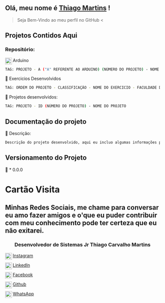 ## Olá, meu nome é [Thiago Martins](https://thiagostdio.github.io/site)  !

> Seja Bem-Vindo ao meu perfil no GitHub <

## Projetos Contidos Aqui

### Repositório:

<img align="left" alt="ThiagoStdio" width="22px" src="https://cdn.jsdelivr.net/npm/simple-icons@3.7.0/icons/arduino.svg" /> Arduino

```sh
TAG: PROJETO - A ("A" REFERENTE AO ARDUINO) (NÚMERO DO PROJETO) - NOME DO PROJETO
```

:closed_book: Exercicios Desenvolvidos

```sh
TAG: ORDEM DO PROJETO - CLASSIFICAÇÃO - NOME DO EXERCICIO - FACULDADE DO EXERCICIO
```

:orange_book: Projetos desenvolvidos:

```sh
TAG: PROJETO - ID (NÚMERO DO PROJETO) - NOME DO PROJETO
```

## Documentação do projeto 

:page_facing_up: Descrição:

```sh
Descrição do projeto desenvolvido, aqui eu incluo algumas informações para descrever o projeto.
```

## Versionamento do Projeto

:pushpin: * 0.0.0

# Cartão Visita

## Minhas Redes Sociais,  me chame para conversar eu amo fazer amigos e o'que eu puder contribuir com meu conhecimento pode ter certeza que eu não exitarei.

### <div align="center">Desenvolvedor de Sistemas Jr Thiago Carvalho Martins</div>


[Instagram](https://www.instagram.com/thiagostdio/)<img align="left" alt="ThiagoStdio" width="22px" src="https://cdn.jsdelivr.net/npm/simple-icons@v3/icons/instagram.svg" />

[LinkedIn](https://www.linkedin.com/in/thiago-c-621365175/)<img align="left" alt="ThiagoStdio" width="22px" src="https://cdn.jsdelivr.net/npm/simple-icons@v3/icons/linkedin.svg" />

[Facebook](https://www.facebook.com/password.iso.27001/)<img align="left" alt="ThiagoStdio" width="22px" src="https://cdn.jsdelivr.net/npm/simple-icons@v3/icons/facebook.svg" />

[Github](https://www.instagram.com/thiagostdio/)<img align="left" alt="ThiagoStdio" width="22px" src="https://cdn.jsdelivr.net/npm/simple-icons@v3/icons/github.svg" />

[WhatsApp](https://api.whatsapp.com/send?phone=5515981384477&text=Ol%C3%A1)<img align="left" alt="ThiagoStdio" width="22px" src="https://cdn.jsdelivr.net/npm/simple-icons@v3/icons/whatsapp.svg" />


<!-- Markdown link & img dfn's -->
[XAMARIN]: https://img.shields.io/badge/XAMARIN-TRUE-white
[Teste de usabilidade]: https://img.shields.io/badge/TestedeUsabilidade-OK-black
[DOWNLOADS]: https://img.shields.io/badge/Downloads-X-cyan
[JAVA]: https://img.shields.io/badge/JAVA-TRUE-pink
[CSS]: https://img.shields.io/badge/CSS-TRUE-green
[HTML]: https://img.shields.io/badge/HTML-TRUE-blue
[PHP]: https://img.shields.io/badge/PHP-TRUE-red
[FP]: https://img.shields.io/badge/FernandoPrestes-FLAG-yellow
[ARDUINO]: https://img.shields.io/badge/Arduino-UNO-yellowgreen
[CS]: https://img.shields.io/badge/C-Sharp-cyan
[SQL]: https://img.shields.io/badge/SQL-TRUE-red
[JS]: https://img.shields.io/badge/Java-Script-red
[TCC]: https://img.shields.io/badge/TCC-FP-green
[TCCF]: https://img.shields.io/badge/TCC-IFSP-green
[IFSP]: https://img.shields.io/badge/IFSP-Flag-green
[THIAGO]: https://img.shields.io/badge/THIAGO-MARTINS-Flag-green
[CEL]: https://img.shields.io/badge/(15)-981384477-Flag-blue


